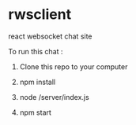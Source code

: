 # rwsclient
react websocket chat site 


To run this chat : 

1) Clone this repo to your computer 

2) npm install 

3) node /server/index.js  

4) npm start 
